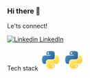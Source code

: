 ### Hi there 👋

<!--
**abrashamchowdhury/abrashamchowdhury** is a ✨ _special_ ✨ repository because its `README.md` (this file) appears on your GitHub profile.

Here are some ideas to get you started:

- 🔭 I’m currently working on ...
- 🌱 I’m currently learning ...
- 👯 I’m looking to collaborate on ...
- 🤔 I’m looking for help with ...
- 💬 Ask me about ...
- 📫 How to reach me: ...
- 😄 Pronouns: ...
- ⚡ Fun fact: ...
-->

Le'ts connect!

[![Linkedin](https://i.stack.imgur.com/gVE0j.png) LinkedIn](https://www.linkedin.com/in/abrashamchowdhury/)
&nbsp;

Tech stack
<img src="https://raw.githubusercontent.com/devicons/devicon/master/icons/python/python-original.svg" alt="JavaScript Logo" width="50" height="50"/> <img src="https://raw.githubusercontent.com/devicons/devicon/master/icons/python/python-original.svg" alt="CSS Logo" width="50" height="50"/>
